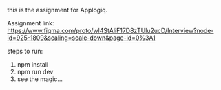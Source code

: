 this is the assignment for Applogiq.

Assignment link: https://www.figma.com/proto/wl4StAliF17D8zTUlu2ucD/Interview?node-id=925-1809&scaling=scale-down&page-id=0%3A1

steps to run:

1. npm install
2. npm run dev
3. see the magic...
